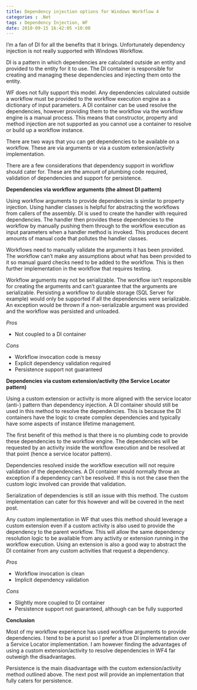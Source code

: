 ```yaml
---
title: Dependency injection options for Windows Workflow 4
categories : .Net
tags : Dependency Injection, WF
date: 2010-09-15 16:42:05 +10:00
---
```


I’m a fan of DI for all the benefits that it brings. Unfortunately dependency injection is not really supported with Windows Workflow. 

DI is a pattern in which dependencies are calculated outside an entity and provided to the entity for it to use. The DI container is responsible for creating and managing these dependencies and injecting them onto the entity.

WF does not fully support this model. Any dependencies calculated outside a workflow must be provided to the workflow execution engine as a dictionary of input parameters. A DI container can be used resolve the dependencies, however providing them to the workflow via the workflow engine is a manual process. This means that constructor, property and method injection are not supported as you cannot use a container to resolve or build up a workflow instance.

There are two ways that you can get dependencies to be available on a workflow. These are via arguments or via a custom extension/activity implementation. 

There are a few considerations that dependency support in workflow should cater for. These are the amount of plumbing code required, validation of dependencies and support for persistence.

**Dependencies via workflow arguments (the almost DI pattern)**

Using workflow arguments to provide dependencies is similar to property injection. Using handler classes is helpful for abstracting the workflows from callers of the assembly. DI is used to create the handler with required dependencies. The handler then provides these dependencies to the workflow by manually pushing them through to the workflow execution as input parameters when a handler method is invoked. This produces decent amounts of manual code that pollutes the handler classes.

Workflows need to manually validate the arguments it has been provided. The workflow can’t make any assumptions about what has been provided to it so manual guard checks need to be added to the workflow. This is then further implementation in the workflow that requires testing.

Workflow arguments may not be serializable. The workflow isn’t responsible for creating the arguments and can’t guarantee that the arguments are serializable. Persisting a workflow to durable storage (SQL Server for example) would only be supported if all the dependencies were serializable. An exception would be thrown if a non-serializable argument was provided and the workflow was persisted and unloaded.

_Pros_

* Not coupled to a DI container

_Cons_

* Workflow invocation code is messy
* Explicit dependency validation required
* Persistence support not guaranteed

**Dependencies via custom extension/activity (the Service Locator pattern)**

Using a custom extension or activity is more aligned with the service locator (anti-) pattern than dependency injection. A DI container should still be used in this method to resolve the dependencies. This is because the DI containers have the logic to create complex dependencies and typically have some aspects of instance lifetime management.

The first benefit of this method is that there is no plumbing code to provide these dependencies to the workflow engine. The dependencies will be requested by an activity inside the workflow execution and be resolved at that point (hence a service locator pattern).

Dependencies resolved inside the workflow execution will not require validation of the dependencies. A DI container would normally throw an exception if a dependency can’t be resolved. If this is not the case then the custom logic involved can provide that validation.

Serialization of dependencies is still an issue with this method. The custom implementation can cater for this however and will be covered in the next post.

Any custom implementation in WF that uses this method should leverage a custom extension even if a custom activity is also used to provide the dependency to the parent workflow. This will allow the same dependency resolution logic to be available from any activity or extension running in the workflow execution. Using an extension is also a good way to abstract the DI container from any custom activities that request a dependency.

_Pros_

* Workflow invocation is clean
* Implicit dependency validation

_Cons_

* Slightly more coupled to DI container
* Persistence support not guaranteed, although can be fully supported

**Conclusion**

Most of my workflow experience has used workflow arguments to provide dependencies. I tend to be a purist so I prefer a true DI implementation over a Service Locator implementation. I am however finding the advantages of using a custom extension/activity to resolve dependencies in WF4 far outweigh the disadvantages.

Persistence is the main disadvantage with the custom extension/activity method outlined above. The next post will provide an implementation that fully caters for persistence.


